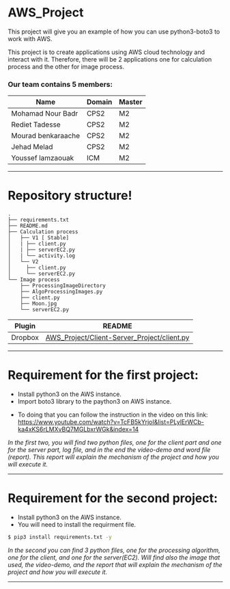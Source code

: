 # AWS_Project


This project will give you an example of how you can use python3-boto3 to work with AWS.

This project is to create applications using AWS cloud  technology and interact with it. Therefore, there will be 2 applications one for calculation process and the other for image process.
###          Our team contains 5 members:


|Name|  Domain |  Master |  
|---|---|---|
| Mohamad Nour Badr |  CPS2 |  M2 | 
|Rediet Tadesse| CPS2  | M2  |
|Mourad benkaraache| CPS2  | M2  | 
|Jehad Melad| CPS2  | M2  |
|Youssef lamzaouak| ICM  | M2  | 

***
# Repository structure!

```
.
├── requirements.txt
├── README.md
├── Calculation process
│   ├── V1 [ Stable]
│   | ├── client.py
│   | ├── serverEC2.py
│   | └── activity.log
│   └── V2 
│     ├── client.py
│     └── serverEC2.py
└── Image process
    ├── ProcessingImageDirectory
    ├── AlgoProcessingImages.py
    ├── client.py
    ├── Moon.jpg
    └── serverEC2.py

```


| Plugin | README |
| ------ | ------ |
| Dropbox | [AWS_Project/Client-Server_Project/client.py][AWs] |




  ***
# Requirement for the first project:

- Install python3 on the AWS instance.
- Import boto3 library to the paython3 on AWS instance.
* To doing that you can follow the instruction in the video on this link:
https://www.youtube.com/watch?v=TcFB5kYrjoI&list=PLylErWCb-ka4xKS6rLMXvBQ7MGLbxrWGk&index=14

*In the first two, you will find two python files, one for the client part and one for the server part, log file, and in the end the video-demo and word file (report). This report will explain the mechanism of the project and how you will execute it.*




***
# Requirement for the second project:

- Install python3 on the AWS instance.
- You will need to install the requirment file.
 
```sh
$ pip3 install requirements.txt -y
```
*In the second you can find 3 python files, one for the processing algorithm, one for the client, and one for the server(EC2). Will find also the image that used, the video-demo, and the report that will explain the mechanism of the project and how you will execute it.* 

* * *



[AWs]: <https://github.com/mohamadnoor991/AWS_Project/tree/Mohamad/>
